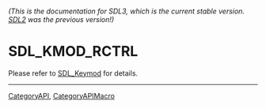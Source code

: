 ###### (This is the documentation for SDL3, which is the current stable version. [SDL2](https://wiki.libsdl.org/SDL2/) was the previous version!)
# SDL_KMOD_RCTRL

Please refer to [SDL_Keymod](SDL_Keymod) for details.

----
[CategoryAPI](CategoryAPI), [CategoryAPIMacro](CategoryAPIMacro)

